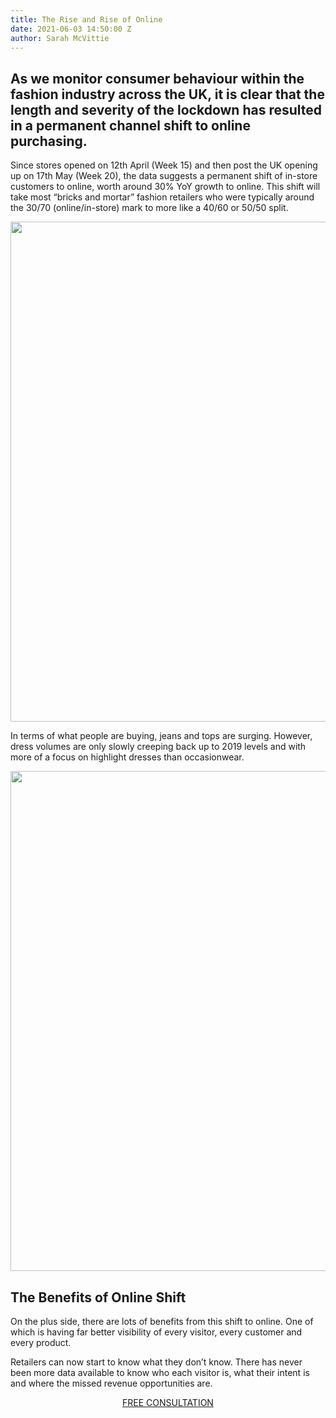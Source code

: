 ```yaml
---
title: The Rise and Rise of Online
date: 2021-06-03 14:50:00 Z
author: Sarah McVittie
---
```


## As we monitor consumer behaviour within the fashion industry across the UK, it is clear that the length and severity of the lockdown has resulted in a permanent channel shift to online purchasing. 
 
Since stores opened on 12th April (Week 15) and then post the UK opening up on 17th May (Week 20), the data suggests a permanent shift of in-store customers to online, worth around 30% YoY growth to online. This shift will take most “bricks and mortar” fashion retailers who were typically around the 30/70 (online/in-store) mark to more like a 40/60 or 50/50 split.

<p style="text-align:center"><img style="margin-left: 0px; width: 800px;" src ="/uploads/Newsletter%20Image.JPG"/></p>

In terms of what people are buying, jeans and tops are surging. However, dress volumes are only slowly creeping back up to 2019 levels and with more of a focus on highlight dresses than occasionwear.

<p style="text-align:center"><img style="margin-left: 0px; width: 800px;" src ="/uploads/Newsletter%20Image%202.png"/></p>

## The Benefits of Online Shift

On the plus side, there are lots of benefits from this shift to online. One of which is having far better visibility of every visitor, every customer and every product. 

Retailers can now start to know what they don’t know. There has never been more data available to know who each visitor is, what their intent is and where the missed revenue opportunities are.

<p style="text-align:center"><a href="/contact/" class="button button-primary">FREE CONSULTATION</a></p>